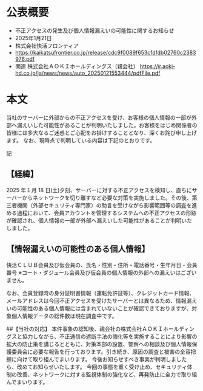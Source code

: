 # 公表概要
- 不正アクセスの発生及び個人情報漏えいの可能性に関するお知らせ
- 2025年1月21日
- 株式会社快活フロンティア
- https://kaikatsufrontier.co.jp/release/cdc9f0089f653cfdfdb02760c2383976.pdf
- 関連 株式会社ＡＯＫＩホールディングス（親会社）
https://ir.aoki-hd.co.jp/ja/news/news/auto_20250121553444/pdfFile.pdf

# 本文
当社のサーバーに外部からの不正アクセスを受け、お客様の個人情報の一部が外部へ漏えいした可能性があることが判明いたしました。お客様をはじめ関係者の皆様には多大なるご迷惑とご心配をお掛けすることとなり、深くお詫び申し上げます。
なお、現時点で判明している内容は下記のとおりです。

記

## 【経緯】
2025 年１月 18 日(土)夕刻、サーバーに対する不正アクセスを検知し、直ちにサーバーからネットワークを切り離すなど必要な対策を実施しました。その後、第三者機関（外部セキュリティ専門家）の助言を受けながら影響範囲等の調査を進める過程において、会員アカウントを管理するシステムへの不正アクセスの形跡が確認され、個人情報の一部が外部へ漏えいした可能性があることが判明いたしました。

## 【情報漏えいの可能性のある個人情報】
快活ＣＬＵＢ会員及び仮会員の、氏名・性別・住所・電話番号・生年月日・会員番号
※コート・ダジュール会員及び仮会員の個人情報の外部への漏えいはございません。

なお、会員登録時の身分証明書情報（運転免許証等）、クレジットカード情報、メールアドレスは今回不正アクセスを受けたサーバーとは異なるため、情報漏えいの可能性のある個人情報には含まれていないことが確認できておりますが、対象個人情報データの総件数は現在調査中です。

##【当社の対応】
本件事象の認知後、親会社の株式会社ＡＯＫＩホールディングスと協力しながら、不正通信の遮断手法の強化等を実施することにより影響の拡大の防止策を講じるとともに、対策本部の設置、警察への相談及び個人情報保護委員会に必要な報告を行っております。引き続き、原因の調査と被害の全容把握に向けて取り組んでまいります。
今後お知らせすべき事実が判明しましたら、改めてお知らせいたします。
今回の事態を重く受け止め、セキュリティ体制の改善、ネットワークに対する監視体制の強化など、再発防止に全力で取り組んでまいります。
